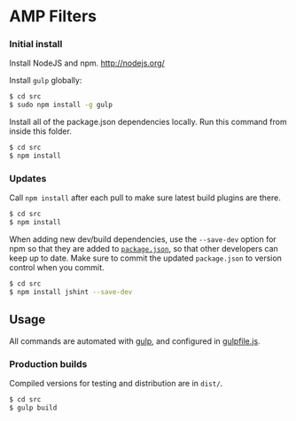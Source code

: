 AMP Filters
===============


### Initial install

Install NodeJS and npm. http://nodejs.org/


Install `gulp` globally:

```bash
$ cd src
$ sudo npm install -g gulp
```

Install all of the package.json dependencies locally. Run this command from inside this folder.

```bash
$ cd src
$ npm install
```


### Updates

Call `npm install` after each pull to make sure latest build plugins are there.

```bash
$ cd src
$ npm install
```

When adding new dev/build dependencies, use the `--save-dev` option for npm so that they are added to [`package.json`](package.json), so that other developers can keep up to date. Make sure to commit the updated `package.json` to version control when you commit.

```bash
$ cd src
$ npm install jshint --save-dev
```


Usage
-----

All commands are automated with [gulp](http://gulpjs.com), and configured in [gulpfile.js](gulpfile.js).


### Production builds

Compiled versions for testing and distribution are in `dist/`. 

```bash
$ cd src
$ gulp build
```


